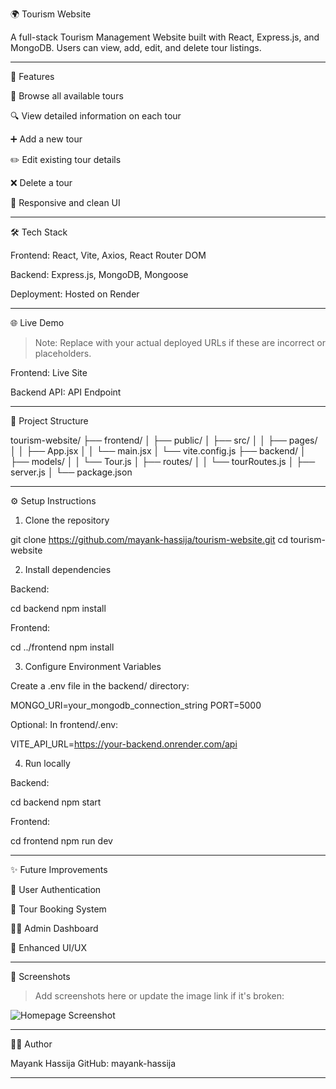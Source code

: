 🌍 Tourism Website

A full-stack Tourism Management Website built with React, Express.js, and MongoDB.
Users can view, add, edit, and delete tour listings.


---

🚀 Features

🧭 Browse all available tours

🔍 View detailed information on each tour

➕ Add a new tour

✏️ Edit existing tour details

❌ Delete a tour

📱 Responsive and clean UI



---

🛠️ Tech Stack

Frontend: React, Vite, Axios, React Router DOM

Backend: Express.js, MongoDB, Mongoose

Deployment: Hosted on Render



---

🌐 Live Demo

> Note: Replace with your actual deployed URLs if these are incorrect or placeholders.



Frontend: Live Site

Backend API: API Endpoint



---

📂 Project Structure

tourism-website/
├── frontend/
│   ├── public/
│   ├── src/
│   │   ├── pages/
│   │   ├── App.jsx
│   │   └── main.jsx
│   └── vite.config.js
├── backend/
│   ├── models/
│   │   └── Tour.js
│   ├── routes/
│   │   └── tourRoutes.js
│   ├── server.js
│   └── package.json


---

⚙️ Setup Instructions

1. Clone the repository

git clone https://github.com/mayank-hassija/tourism-website.git
cd tourism-website

2. Install dependencies

Backend:

cd backend
npm install

Frontend:

cd ../frontend
npm install

3. Configure Environment Variables

Create a .env file in the backend/ directory:

MONGO_URI=your_mongodb_connection_string
PORT=5000

Optional: In frontend/.env:

VITE_API_URL=https://your-backend.onrender.com/api

4. Run locally

Backend:

cd backend
npm start

Frontend:

cd frontend
npm run dev


---

✨ Future Improvements

🔐 User Authentication

📅 Tour Booking System

🧑‍💼 Admin Dashboard

🎨 Enhanced UI/UX



---

📸 Screenshots

> Add screenshots here or update the image link if it's broken:



![Homepage Screenshot](https://github.com/user-attachments/assets/307d68ce-2146-42e5-90cb-c455b2ca3bea)


---

👨‍💻 Author

Mayank Hassija
GitHub: mayank-hassija



---
